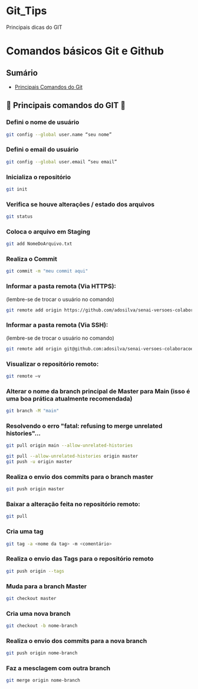 # Git_Tips
Principais dicas do GIT

# Comandos básicos Git e Github

## Sumário

<!--ts-->

- [Principais Comandos do Git](#-principais-comandos-do-git-)
<!--te-->

## 👑 Principais comandos do GIT 👑

### Defini o nome de usuário

```bash
git config --global user.name “seu nome”
```

### Defini o email do usuário

```bash
git config --global user.email “seu email”
```

### Inicializa o repositório

```bash
git init
```

### Verifica se houve alterações / estado dos arquivos

```bash
git status
```

### Coloca o arquivo em Staging

```bash
git add NomeDoArquivo.txt
```

### Realiza o Commit

```bash
git commit -m "meu commit aqui"
```

### Informar a pasta remota (Via HTTPS):

(lembre-se de trocar o usuário no comando)

```bash
git remote add origin https://github.com/adosilva/senai-versoes-colaboracoes.git
```

### Informar a pasta remota (Via SSH):

(lembre-se de trocar o usuário no comando)

```bash
git remote add origin git@github.com:adosilva/senai-versoes-colaboracoes.git
```

### Visualizar o repositório remoto:

```bash
git remote –v
```

### Alterar o nome da branch principal de Master para Main (isso é uma boa prática atualmente recomendada)

```bash
git branch -M "main"
```

### Resolvendo o erro "fatal: refusing to merge unrelated histories"...

```bash
git pull origin main --allow-unrelated-histories
```

```bash
git pull --allow-unrelated-histories origin master
git push -u origin master
```

### Realiza o envio dos commits para o branch master

```bash
git push origin master
```

### Baixar a alteração feita no repositório remoto:

```bash
git pull
```

### Cria uma tag

```bash
git tag -a <nome da tag> -m <comentário>
```

### Realiza o envio das Tags para o repositório remoto

```bash
git push origin --tags
```

### Muda para a branch Master

```bash
git checkout master
```

### Cria uma nova branch

```bash
git checkout -b nome-branch
```

### Realiza o envio dos commits para a nova branch

```bash
git push origin nome-branch
```

### Faz a mesclagem com outra branch

```bash
git merge origin nome-branch
```

